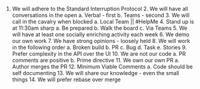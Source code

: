 1. We will adhere to the Standard Interruption Protocol
    2. We will have all conversations in the open
        a. Verbal - first
        b. Teams - second
    3. We will call in the cavalry when blocked
        a. Local Team || #HelpMe
    4. Stand up is at 11:30am sharp
        a. Be prepared
        b. Walk the board
        c. Via Teams
    5. We will have at least one socially enriching activity each week
    6. We demo our own work
    7. We have strong opinions - loosely held
    8. We will work in the following order
        a. Broken build
        b. PR
        c. Bug
        d. Task
        e. Stories
    9. Prefer complexity in the API over the UI
    10. We are not our code 
        a. PR comments are positive
        b. Prime directive
    11. We own our own PR
        a. Author merges the PR
    12. Minimum Viable Comments
        a. Code should be self documenting
    13. We will share our knowledge - even the small things
        14. We will prefer rebase over merge
